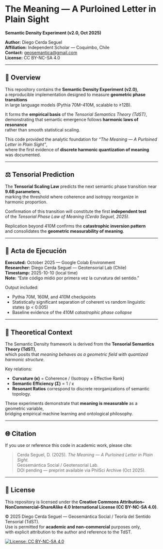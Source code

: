 # The Meaning — A Purloined Letter in Plain Sight  
**Semantic Density Experiment (v2.0, Oct 2025)**  

**Author:** Diego Cerda Seguel  
**Affiliation:** Independent Scholar — Coquimbo, Chile  
**Contact:** geosemantica@gmail.com  
**License:** CC BY-NC-SA 4.0  

---

## 🧩 Overview

This repository contains the **Semantic Density Experiment (v2.0)**,  
a reproducible implementation designed to measure **geometric phase transitions**  
in large language models (Pythia 70M–410M, scalable to ≥12B).  

It forms the **empirical basis** of the *Tensorial Semantics Theory (TdST)*,  
demonstrating that semantic emergence follows **harmonic laws of resonance**  
rather than smooth statistical scaling.  

This code provided the analytic foundation for *“The Meaning — A Purloined Letter in Plain Sight”*,  
where the first evidence of **discrete harmonic quantization of meaning** was documented.  

---

## ⚖️ Tensorial Prediction

The **Tensorial Scaling Law** predicts the next semantic phase transition near **9.6B parameters**,  
marking the threshold where coherence and isotropy reorganize in harmonic proportion.  

Confirmation of this transition will constitute the first **independent test**  
of the *Tensorial Phase Law of Meaning (Cerda Seguel, 2025)*.  

Replication beyond 410M confirms the **catastrophic inversion pattern**  
and consolidates the **geometric measurability of meaning**.  

---

## 🧾 Acta de Ejecución

**Executed:** October 2025 — Google Colab Environment  
**Researcher:** Diego Cerda Seguel — Geotensorial Lab (Chile)  
**Timestamp:** 2025-10-10 (local time)  
**Note:** “Este código midió por primera vez la curvatura del sentido.”  

Output included:
- Pythia 70M, 160M, and 410M checkpoints  
- Statistically significant separation of coherent vs random linguistic states (p < 0.005)  
- Baseline evidence of the 410M *catastrophic phase collapse*  

---

## 🧮 Theoretical Context

The Semantic Density framework is derived from the **Tensorial Semantics Theory (TdST)**,  
which posits that *meaning behaves as a geometric field with quantized harmonic structure.*  

Key relations:
- **Curvature (κ)** = Coherence / (Isotropy × Effective Rank)  
- **Semantic Efficiency (Σ)** ∝ 1 / κ  
- **Resonant Ratios** correspond to discrete reorganizations of semantic topology.  

These experiments demonstrate that **meaning is measurable** as a geometric variable,  
bridging empirical machine learning and ontological philosophy.  

---

## 🌐 Citation

If you use or reference this code in academic work, please cite:

> Cerda Seguel, D. (2025). *The Meaning — A Purloined Letter in Plain Sight.*  
> Geosemántica Social / Geotensorial Lab.  
> DOI pending — preprint available via PhilSci Archive (Oct 2025).

---

## 🧭 License

This repository is licensed under the **Creative Commons Attribution–NonCommercial–ShareAlike 4.0 International License (CC BY-NC-SA 4.0)**.  

© 2025 Diego Cerda Seguel — Geosemántica Social / Teoría del Sentido Tensorial (TdST).  
Use is permitted for **academic and non-commercial** purposes only,  
with explicit attribution to the author and reference to the TdST.

[![License: CC BY-NC-SA 4.0](https://licensebuttons.net/l/by-nc-sa/4.0/88x31.png)](https://creativecommons.org/licenses/by-nc-sa/4.0/)

